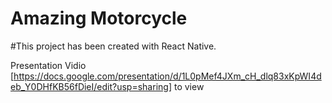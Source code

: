 # Amazing Motorcycle

#This project has been created with  React Native.


Presentation Vidio [https://docs.google.com/presentation/d/1L0pMef4JXm_cH_dlq83xKpWI4deb_Y0DHfKB56fDieI/edit?usp=sharing] to view
